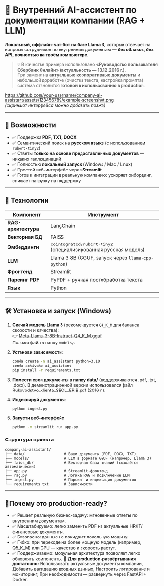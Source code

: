 # 🤖 Внутренний AI-ассистент по документации компании (RAG + LLM)

**Локальный, оффлайн-чат-бот на базе Llama 3**, который отвечает на вопросы сотрудников по внутренним документам — **без облаков, без API, полностью на твоём компьютере**.

> 💡 В качестве примера использовано **«Руководство пользователя Сбербанк Онлайн» (актуальность — 13.12.2016 г.)**.  
> При замене на **актуальные корпоративные документы** и небольшой доработке (очистка текста, настройка промпта) система становится **готовой к использованию в production**.

https://github.com/your-username/company-ai-assistant/assets/123456789/example-screenshot.png  
*(скриншот интерфейса можно добавить позже)*

---

## 🚀 Возможности

- ✅ Поддержка **PDF, TXT, DOCX**  
- ✅ Семантический поиск на **русском языке** (с использованием `rubert-tiny2`)  
- ✅ Ответы **только на основе предоставленных документов** — никаких галлюцинаций  
- ✅ Полностью **локальный запуск** (Windows / Mac / Linux)  
- ✅ Простой веб-интерфейс через **Streamlit**  
- ✅ Готов к интеграции в реальную компанию: ускоряет онбординг, снижает нагрузку на поддержку

---

## 🧠 Технологии

| Компонент | Инструмент |
|----------|-----------|
| **RAG-архитектура** | LangChain |
| **Векторная БД** | FAISS |
| **Эмбеддинги** | `cointegrated/rubert-tiny2` (специализированная русская модель) |
| **LLM** | Llama 3 8B (GGUF, запуск через `llama-cpp-python`) |
| **Фронтенд** | Streamlit |
| **Парсинг PDF** | PyPDF + ручная постобработка текста |
| **Язык** | Python |

---

## 🛠️ Установка и запуск (Windows)

1. **Скачай модель Llama 3** (рекомендуется `Q4_K_M` для баланса скорости и качества):  
   👉 [Meta-Llama-3-8B-Instruct-Q4_K_M.gguf](https://huggingface.co/bartowski/Meta-Llama-3-8B-Instruct-GGUF/resolve/main/Meta-Llama-3-8B-Instruct-Q4_K_M.gguf)  
   Положи файл в папку `models/`.

2. **Установи зависимости**:
   ```bash
   conda create -n ai_assistant python=3.10
   conda activate ai_assistant
   pip install -r requirements.txt
3. **Помести свои документы в папку data/** (поддерживаются .pdf, .txt, .docx).
   В демонстрационной версии использовался файл Rukovodstvo_klienta_SBOL_ERIB.pdf (2016 г.).
4. **Индексируй документы**:
   ```bash
   python ingest.py
5. **Запусти веб-интерфейс**
   ```bash
   python -m streamlit run app.py
### Структура проекта

```
company-ai-assistant/
├── data/                  # Ваши документы (PDF, DOCX, TXT)
├── models/                # LLM в формате GGUF (например, Llama 3)
├── faiss_db/              # Векторная база знаний (создаётся автоматически)
├── app.py                 # Streamlit-фронтенд
├── rag.py                 # Логика RAG и подключение LLM
├── ingest.py              # Парсинг и индексация документов
└── requirements.txt       # Зависимости
```
---
## 🧠**Почему это production-ready?**

- ✅ Решает реальную бизнес-задачу: мгновенные ответы по внутренним документам.
- ✅ Масштабируемо: легко заменить PDF на актуальные HR/IT/финансовые документы.
- ✅ Безопасно: данные не покидают локальную машину.
- ✅ Гибко: при переходе на более мощную модель (например, Q5_K_M) или GPU — качество и скорость растут.
- ✅ Поддерживаемо: модульная архитектура позволяет легко обновлять компоненты.
🔧 **Для production-развёртывания достаточно:** 
   Использовать актуальные документы компании,
   Добавить валидацию входных данных,
   Настроить логирование и мониторинг,
   При необходимости — развернуть через FastAPI + Docker.
